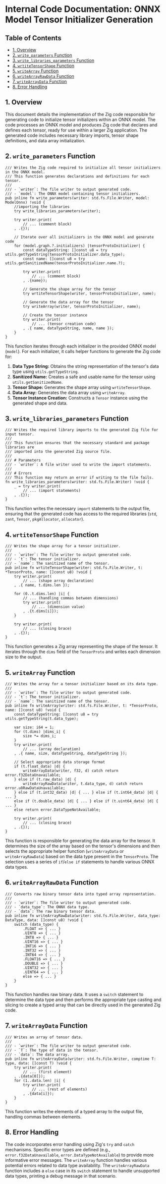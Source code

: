 # Internal Code Documentation: ONNX Model Tensor Initializer Generation

## Table of Contents

* [1. Overview](#1-overview)
* [2. `write_parameters` Function](#2-write_parameters-function)
* [3. `write_libraries_parameters` Function](#3-write_libraries_parameters-function)
* [4. `wrtiteTensorShape` Function](#4-wrtitetensorshape-function)
* [5. `writeArray` Function](#5-writearray-function)
* [6. `writeArrayRawData` Function](#6-writearrayrawdata-function)
* [7. `writeArrayData` Function](#7-writearraydata-function)
* [8. Error Handling](#8-error-handling)


<a name="1-overview"></a>
## 1. Overview

This document details the implementation of the Zig code responsible for generating code to initialize tensor initializers within an ONNX model.  The code processes an ONNX model and produces Zig code that declares and defines each tensor, ready for use within a larger Zig application.  The generated code includes necessary library imports, tensor shape definitions, and data array initialization.


<a name="2-write_parameters-function"></a>
## 2. `write_parameters` Function

```zig
/// Writes the Zig code required to initialize all tensor initializers in the ONNX model.
/// This function generates declarations and definitions for each tensor.
///
/// - `writer`: The file writer to output generated code.
/// - `model`: The ONNX model containing tensor initializers.
pub inline fn write_parameters(writer: std.fs.File.Writer, model: ModelOnnx) !void {
    //importing the libraries
    try write_libraries_parameters(writer);

    try writer.print(
        // ... (comment block)
    , .{});

    // Iterate over all initializers in the ONNX model and generate code
    for (model.graph.?.initializers) |tensorProtoInitializer| {
        const dataTypeString: []const u8 = try utils.getTypeString(tensorProtoInitializer.data_type);
        const name: []const u8 = try utils.getSanitizedName(tensorProtoInitializer.name.?);

        try writer.print(
            // ... (comment block)
        , .{name});

        // Generate the shape array for the tensor
        try wrtiteTensorShape(writer, tensorProtoInitializer, name);

        // Generate the data array for the tensor
        try writeArray(writer, tensorProtoInitializer, name);

        // Create the tensor instance
        try writer.print(
            // ... (tensor creation code)
        , .{ name, dataTypeString, name, name });
    }
}
```

This function iterates through each initializer in the provided ONNX model (`model`). For each initializer, it calls helper functions to generate the Zig code for:

1.  **Data Type String:**  Obtains the string representation of the tensor's data type using `utils.getTypeString`.
2.  **Sanitized Name:** Creates a safe and usable name for the tensor using `utils.getSanitizedName`.
3.  **Tensor Shape:** Generates the shape array using `wrtiteTensorShape`.
4.  **Data Array:** Generates the data array using `writeArray`.
5.  **Tensor Instance Creation:** Constructs a `Tensor` instance using the generated shape and data.


<a name="3-write_libraries-parameters-function"></a>
## 3. `write_libraries_parameters` Function

```zig
/// Writes the required library imports to the generated Zig file for input tensor.
///
/// This function ensures that the necessary standard and package libraries are
/// imported into the generated Zig source file.
///
/// # Parameters
/// - `writer`: A file writer used to write the import statements.
///
/// # Errors
/// This function may return an error if writing to the file fails.
fn write_libraries_parameters(writer: std.fs.File.Writer) !void {
    _ = try writer.print(
        // ... (import statements)
    , .{});
}
```

This function writes the necessary `import` statements to the output file, ensuring that the generated code has access to the required libraries (`std`, `zant`, `Tensor`, `pkgAllocator`, `allocator`).


<a name="4-wrtitetensorshape-function"></a>
## 4. `wrtiteTensorShape` Function

```zig
/// Writes the shape array for a tensor initializer.
///
/// - `writer`: The file writer to output generated code.
/// - `t`: The tensor initializer.
/// - `name`: The sanitized name of the tensor.
pub inline fn wrtiteTensorShape(writer: std.fs.File.Writer, t: *TensorProto, name: []const u8) !void {
    try writer.print(
        // ... (shape array declaration)
    , .{ name, t.dims.len });

    for (0..t.dims.len) |i| {
        // ... (handling commas between dimensions)
        try writer.print(
            // ... (dimension value)
        , .{t.dims[i]});
    }

    try writer.print(
        // ... (closing brace)
    , .{});
}
```

This function generates a Zig array representing the shape of the tensor. It iterates through the `dims` field of the `TensorProto` and writes each dimension size to the output.


<a name="5-writearray-function"></a>
## 5. `writeArray` Function

```zig
/// Writes the array for a tensor initializer based on its data type.
///
/// - `writer`: The file writer to output generated code.
/// - `t`: The tensor initializer.
/// - `name`: The sanitized name of the tensor.
pub inline fn writeArray(writer: std.fs.File.Writer, t: *TensorProto, name: []const u8) !void {
    const dataTypeString: []const u8 = try utils.getTypeString(t.data_type);

    var size: i64 = 1;
    for (t.dims) |dims_i| {
        size *= dims_i;
    }
    try writer.print(
        // ... (array declaration)
    , .{ name, size, dataTypeString, dataTypeString });

    // Select appropriate data storage format
    if (t.float_data) |d| {
        writeArrayData(writer, f32, d) catch return error.f32DataUnavailable;
    } else if (t.raw_data) |d| {
        writeArrayRawData(writer, t.data_type, d) catch return error.u8RawDataUnavailable;
    } else if (t.int32_data) |d| { ... } else if (t.int64_data) |d| { ... }
    else if (t.double_data) |d| { ... } else if (t.uint64_data) |d| { ... }
    else return error.DataTypeNotAvailable;

    try writer.print(
        // ... (closing brace)
    , .{});
}
```

This function is responsible for generating the data array for the tensor. It determines the size of the array based on the tensor's dimensions and then selects the appropriate helper function (`writeArrayData` or `writeArrayRawData`) based on the data type present in the `TensorProto`.  The selection uses a series of `if`/`else if` statements to handle various ONNX data types.


<a name="6-writearrayrawdata-function"></a>
## 6. `writeArrayRawData` Function

```zig
/// Converts raw binary tensor data into typed array representation.
///
/// - `writer`: The file writer to output generated code.
/// - `data_type`: The ONNX data type.
/// - `data`: The raw binary tensor data.
pub inline fn writeArrayRawData(writer: std.fs.File.Writer, data_type: DataType, data: []const u8) !void {
    switch (data_type) {
        .FLOAT => { ... }
        .UINT8 => { ... }
        .INT8 => { ... }
        .UINT16 => { ... }
        .INT16 => { ... }
        .INT32 => { ... }
        .INT64 => { ... }
        .FLOAT16 => { ... }
        .DOUBLE => { ... }
        .UINT32 => { ... }
        .UINT64 => { ... }
        else => { ... }
    }
}
```

This function handles raw binary data. It uses a `switch` statement to determine the data type and then performs the appropriate type casting and slicing to create a typed array that can be directly used in the generated Zig code.


<a name="7-writearraydata-function"></a>
## 7. `writeArrayData` Function

```zig
/// Writes an array of tensor data.
///
/// - `writer`: The file writer to output generated code.
/// - `T`: The type of data in the tensor.
/// - `data`: The data array.
pub inline fn writeArrayData(writer: std.fs.File.Writer, comptime T: type, data: []const T) !void {
    try writer.print(
        // ... (first element)
    , .{data[0]});
    for (1..data.len) |i| {
        try writer.print(
            // ... (rest of elements)
        , .{data[i]});
    }
}
```

This function writes the elements of a typed array to the output file, handling commas between elements.


<a name="8-error-handling"></a>
## 8. Error Handling

The code incorporates error handling using Zig's `try` and `catch` mechanisms.  Specific error types are defined (e.g., `error.f32DataUnavailable`, `error.DataTypeNotAvailable`) to provide more informative error messages.  The `writeArray` function handles various potential errors related to data type availability.  The `writeArrayRawData` function includes a `else` case in its `switch` statement to handle unsupported data types, printing a debug message in that scenario.
